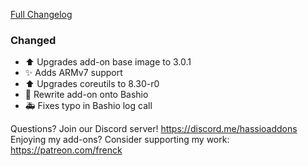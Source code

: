 [Full Changelog][changelog]

### Changed

- :arrow_up: Upgrades add-on base image to 3.0.1
- :sparkles: Adds ARMv7 support
- :arrow_up: Upgrades coreutils to 8.30-r0
- :hammer: Rewrite add-on onto Bashio
- :ambulance: Fixes typo in Bashio log call

[changelog]: https://github.com/hassio-addons/addon-example/compare/v1.7.0...v2.0.0

Questions? Join our Discord server! https://discord.me/hassioaddons
Enjoying my add-ons? Consider supporting my work: https://patreon.com/frenck
